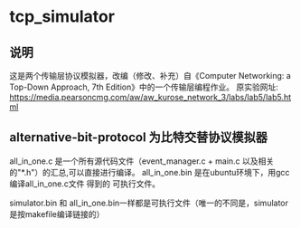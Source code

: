 # tcp_simulator
## 说明
这是两个传输层协议模拟器，改编（修改、补充）自《Computer Networking: a Top-Down Approach, 7th Edition》中的一个传输层编程作业。
原实验网址: https://media.pearsoncmg.com/aw/aw_kurose_network_3/labs/lab5/lab5.html

## alternative-bit-protocol 为比特交替协议模拟器
all_in_one.c 是一个所有源代码文件（event_manager.c + main.c 以及相关的"*.h"）的汇总,可以直接进行编译。
all_in_one.bin 是在ubuntu环境下，用gcc编译all_in_one.c文件 得到的 可执行文件。

simulator.bin 和 all_in_one.bin一样都是可执行文件（唯一的不同是，simulator是按makefile编译链接的）